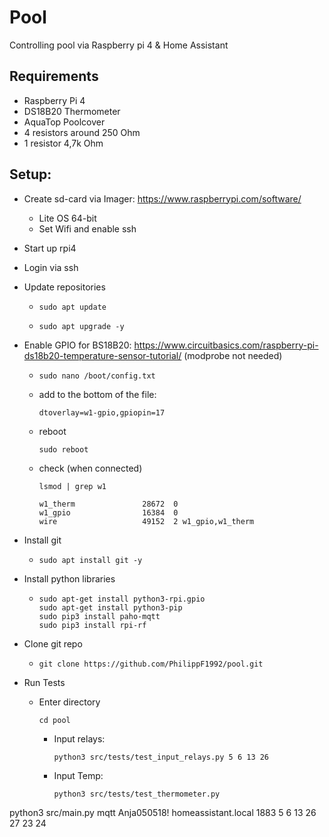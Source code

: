 # Pool

Controlling pool via Raspberry pi 4 & Home Assistant
## Requirements
* Raspberry Pi 4
* DS18B20 Thermometer 
* AquaTop Poolcover
* 4 resistors around 250 Ohm
* 1 resistor 4,7k Ohm
## Setup:
* Create sd-card via Imager: https://www.raspberrypi.com/software/
    * Lite OS 64-bit
    * Set Wifi and enable ssh 
* Start up rpi4
* Login via ssh
* Update repositories
    *   ```shell 
        sudo apt update 
        ```
    *   ```shell 
        sudo apt upgrade -y 
        ```
* Enable GPIO for BS18B20: https://www.circuitbasics.com/raspberry-pi-ds18b20-temperature-sensor-tutorial/
(modprobe not needed)
    *   ```shell
        sudo nano /boot/config.txt
        ```
    * add to the bottom of the file:
        ```shell
        dtoverlay=w1-gpio,gpiopin=17
        ```
    * reboot
        ```shell
        sudo reboot
        ```
    * check (when connected)
        ```shell
        lsmod | grep w1
        
        w1_therm               28672  0
        w1_gpio                16384  0
        wire                   49152  2 w1_gpio,w1_therm
        ```

* Install git
    *   ```shell 
        sudo apt install git -y 
        ```
* Install python libraries
    *   ```shell 
        sudo apt-get install python3-rpi.gpio
        sudo apt-get install python3-pip
        sudo pip3 install paho-mqtt
        sudo pip3 install rpi-rf
        ```
* Clone git repo
    *   ```shell 
        git clone https://github.com/PhilippF1992/pool.git
        ```
* Run Tests 
    *  Enter directory
        ```shell 
        cd pool
        ```
        *   Input relays:
            ```shell 
            python3 src/tests/test_input_relays.py 5 6 13 26
            ```
        *   Input Temp:
            ```shell 
            python3 src/tests/test_thermometer.py 
            ```


python3 src/main.py mqtt Anja050518! homeassistant.local 1883 5 6 13 26 27 23 24